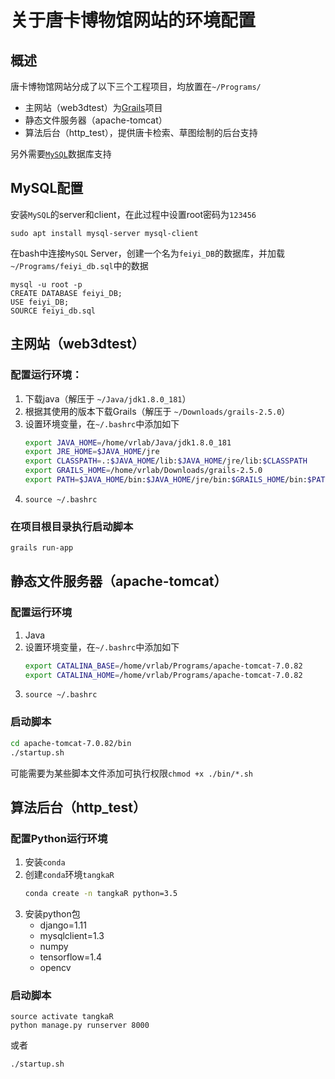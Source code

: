 # 关于唐卡博物馆网站的环境配置

## 概述
唐卡博物馆网站分成了以下三个工程项目，均放置在`~/Programs/`

- 主网站（web3dtest）为[Grails](https://grails.github.io/grails2-doc/2.5.0/guide/single.html#downloadingAndInstalling)项目
- 静态文件服务器（apache-tomcat）
- 算法后台（http_test），提供唐卡检索、草图绘制的后台支持

另外需要[`MySQL`](https://www.oracle.com/technetwork/database/mysql/index.html)数据库支持


## MySQL配置

安装`MySQL`的server和client，在此过程中设置root密码为`123456`

```
sudo apt install mysql-server mysql-client
```

在bash中连接`MySQL` Server，创建一个名为`feiyi_DB`的数据库，并加载`~/Programs/feiyi_db.sql`中的数据

```
mysql -u root -p
CREATE DATABASE feiyi_DB;
USE feiyi_DB;
SOURCE feiyi_db.sql
```

## 主网站（web3dtest）

### 配置运行环境：

1. 下载java（解压于 `~/Java/jdk1.8.0_181`）
2. 根据其使用的版本下载Grails（解压于 `~/Downloads/grails-2.5.0`）
3. 设置环境变量，在`~/.bashrc`中添加如下
   ```bash
   export JAVA_HOME=/home/vrlab/Java/jdk1.8.0_181
   export JRE_HOME=$JAVA_HOME/jre
   export CLASSPATH=.:$JAVA_HOME/lib:$JAVA_HOME/jre/lib:$CLASSPATH
   export GRAILS_HOME=/home/vrlab/Downloads/grails-2.5.0
   export PATH=$JAVA_HOME/bin:$JAVA_HOME/jre/bin:$GRAILS_HOME/bin:$PATH
   ```
4. ```source ~/.bashrc```

### 在项目根目录执行启动脚本

```bash
grails run-app
```

## 静态文件服务器（apache-tomcat）

### 配置运行环境
1. Java
2. 设置环境变量，在`~/.bashrc`中添加如下
   ```bash
   export CATALINA_BASE=/home/vrlab/Programs/apache-tomcat-7.0.82
   export CATALINA_HOME=/home/vrlab/Programs/apache-tomcat-7.0.82
   ```
3. ```source ~/.bashrc```

### 启动脚本

```bash
cd apache-tomcat-7.0.82/bin
./startup.sh
```
可能需要为某些脚本文件添加可执行权限```chmod +x ./bin/*.sh```


## 算法后台（http_test）

### 配置Python运行环境

1. 安装`conda`
2. 创建`conda`环境`tangkaR`
   ```bash
   conda create -n tangkaR python=3.5
   ```
3. 安装python包
   - django=1.11
   - mysqlclient=1.3
   - numpy
   - tensorflow=1.4
   - opencv

### 启动脚本

```
source activate tangkaR
python manage.py runserver 8000
```
或者
```
./startup.sh
```
